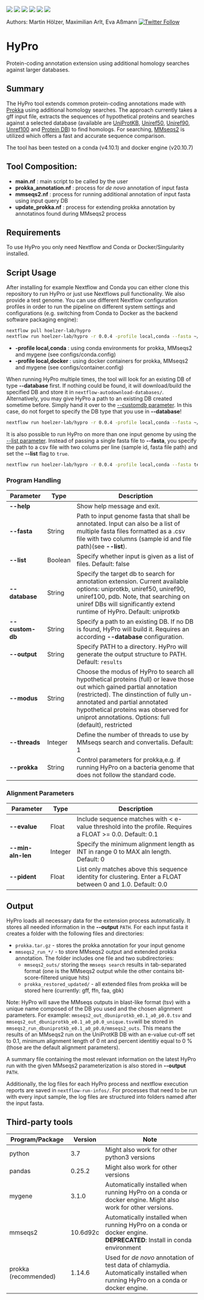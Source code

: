 ![](https://img.shields.io/github/v/release/hoelzer-lab/hypro)
![](https://img.shields.io/badge/nextflow-20.10.0-brightgreen)
![](https://img.shields.io/badge/uses-Docker-blue.svg)
![](https://img.shields.io/badge/uses-Singularity-yellow.svg)
![](https://img.shields.io/badge/uses-Conda-orange.svg)
![](https://img.shields.io/badge/licence-GPL--3.0-lightgrey.svg)

Authors: Martin H&ouml;lzer, Maximilian Arlt, Eva Aßmann
[![Twitter Follow](https://img.shields.io/twitter/follow/martinhoelzer.svg?style=social)](https://twitter.com/martinhoelzer)

# HyPro
Protein-coding annotation extension using additional homology searches against larger databases.

## Summary

The HyPro tool extends common protein-coding annotations made with [Prokka](https://github.com/tseemann/prokka) using additional homology searches. The approach currently takes a gff input file, extracts the sequences of hypothetical proteins and searches against a selected database (available are [UniProtKB](ftp://ftp.uniprot.org/pub/databases/uniprot/current_release/knowledgebase/complete/), [Uniref50](ftp://ftp.uniprot.org/pub/databases/uniprot/uniref/uniref50/), [Uniref90](ftp://ftp.uniprot.org/pub/databases/uniprot/uniref/uniref90/), [Unref100](ftp://ftp.uniprot.org/pub/databases/uniprot/uniref/uniref90/) and [Protein DB](ftp://ftp.wwpdb.org/pub/pdb/derived_data/)) to find homologs. For searching, [MMseqs2](https://github.com/soedinglab/MMseqs2) is utilized which offers a fast and accurate sequence comparison.

The tool has been tested on a conda (v4.10.1) and docker engine (v20.10.7)

## Tool Composition:

- **main.nf** : main script to be called by the user
- **prokka_annotation.nf**  : process for _de novo_ annotation of input fasta
- **mmseqs2.nf**  : process for running additional annotation of input fasta using input query DB
- **update_prokka.nf**  : process for extending prokka annotation by annotatinos found during MMseqs2 process

## Requirements
To use HyPro you only need Nextflow and Conda or Docker/Singularity installed. 

## Script Usage

After installing for example Nextflow and Conda you can either clone this repository to run HyPro or just use Nextflows pull functionality. We also provide a test genome. You can use different Nextflow configuration profiles in order to run the pipeline on different system settings and configurations (e.g. switching from Conda to Docker as the backend software packaging engine):

```bash
nextflow pull hoelzer-lab/hypro
nextflow run hoelzer-lab/hypro -r 0.0.4 -profile local,conda --fasta ~/.nextflow/assets/hoelzer-lab/hypro/test/data/GCF_000471025.2_ASM47102v2_genomic.fna
```

- **-profile local,conda**  : using conda environments for prokka, MMseqs2 and mygene (see configs/conda.config)
- **-profile local,docker** : using docker containers for prokka, MMseqs2 and mygene (see configs/container.config)

When running HyPro multiple times, the tool will look for an existing DB of type **--database** first. If nothing could be found, it will download/build the specified DB and store it in ``nextflow-autodownload-databases/``. Alternatively, you may give HyPro a path to an existing DB created sometime before. Simply hand it over to the [--customdb parameter](#Program-Handling). In this case, do not forget to specify the DB type that you use in **--database**!

```bash
nextflow run hoelzer-lab/hypro -r 0.0.4 -profile local,conda --fasta ~/.nextflow/assets/hoelzer-lab/hypro/test/data/GCF_000471025.2_ASM47102v2_genomic. --database uniprotokb --customdb some/path/to/uniprotkb
```


It is also possible to run HyPro on more than one input genome by using the [--list parameter](#Program-Handling). Instead of passing a single fasta file to **--fasta**, you specify the path to a csv file with two colums per line (sample id, fasta file path) and set the **--list** flag to ``true``.
```bash
nextflow run hoelzer-lab/hypro -r 0.0.4 -profile local,conda --fasta test/input.csv --list true --database uniprotokb --customdb some/path/to/uniprotkb
```

### Program Handling

|Parameter|Type|Description|
|-----|----|-----------|
|**--help** ||Show help message and exit.|
|**--fasta**|String|Path to input genome fasta that shall be annotated. Input can also be a list of multiple fasta files formatted as a .csv file with two columns (sample id and file path)(see **--list**).|
|**--list**|Boolean|Specify whether input is given as a list of files. Default: false|   
|**--database**|String|Specify the target db to search for annotation extension. Current available options: uniprotkb, uniref50, uniref90, uniref100, pdb. Note, that searching on uniref DBs will significantly extend runtime of HyPro. Default: uniprotkb|
|**--custom-db**|String|Specify a path to an existing DB. If no DB is found, HyPro will build it. Requires an according **--database** configuration.|
|**--output**|String|Specify PATH to a directory. HyPro will generate the output structure to PATH. Default: ``results``|
|**--modus**|String|Choose the modus of HyPro to search all hypothetical proteins (full) or leave those out which gained partial annotation (restricted). The dinstinction of fully un-annotated and partial annotated hypothetical proteins was observed for uniprot annotations. Options: full (default), restricted|
|**--threads**|Integer|Define the number of threads to use by MMseqs search and convertalis. Default: 1|
|**--prokka**|String|Control parameters for prokka,e.g. if running HyPro on a bacteria genome that does not follow the standard code.|

### Alignment Parameters

|Parameter|Type|Description|
|----|----|-----------|
|**--evalue**|Float|Include sequence matches with < e-value threshold into the profile. Requires a FLOAT >= 0.0. Default: 0.1|
|**--min-aln-len**|Integer|Specify the minimum alignment length as INT in range 0 to MAX aln length. Default: 0|
|**--pident**|Float|List only matches above this sequence identity for clustering. Enter a FLOAT between 0 and 1.0. Default: 0.0|


## Output

HyPro loads all necessary data for the extension process automatically. It stores all needed information in the **--output** ``PATH``.
For each input fasta it creates a folder with the following files and directories:

* ``prokka.tar.gz`` - stores the prokka annotation for your input genome
* ``mmseqs2_run_*/`` - to store MMseqs2 output and extended prokka annotation. The folder includes one file and two subdirectories:
  * ``mmseqs2_outs/`` storing the ``mmseqs search`` results in tab-separated format (one is the MMseqs2 output while the other contains bit-score-filtered unique hits)
  * ``prokka_restored_updated/`` - all extended files from prokka will be stored here (currently: gff, ffn, faa, gbk)

Note: HyPro will save the MMseqs outputs in blast-like format (tsv) with a unique name composed of the DB you used and the chosen alignment parameters. For example: ``mmseqs2_out_dbuniprotkb_e0.1_a0_p0.0.tsv`` and ``mmseqs2_out_dbuniprotkb_e0.1_a0_p0.0_unique.tsv``will be stored in ``mmseqs2_run_dbuniprotkb_e0.1_a0_p0.0/mmseqs2_outs``. This means the results of an MMseqs2 run on the UniProtKB DB with an e-value cut-off set to 0.1, minimum alignment length of 0 nt and percent identitiy equal to 0 % (those are the default alignment parameters).

A summary file containing the most relevant information on the latest HyPro run with the given MMseqs2 parameterization is also stored in **--output** ``PATH``.

Additionally, the log files for each HyPro process and nextflow execution reports are saved in ``nextflow-run-infos/``. For processes that need to be run with every input sample, the log files are structured into folders named after the input fasta.


## Third-party tools

|Program/Package|Version|Note|
|---------------|-------|------|
|python|3.7|Might also work for other python3 versions|
|pandas|0.25.2|Might also work for other versions|
|mygene|3.1.0|Automatically installed when running HyPro on a conda or docker engine. Might also work for other versions.|
|mmseqs2|10.6d92c|Automatically installed when running HyPro on a conda or docker engine. <br>**DEPRECATED**: Install in conda environment|
|prokka (recommended)|1.14.6|Used for _de novo_ annotation of test data of chlamydia. Automatically installed when running HyPro on a conda or docker engine.|

